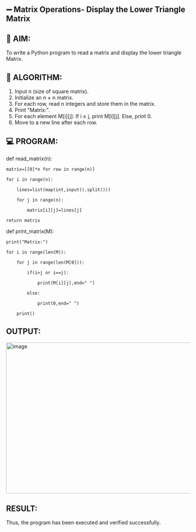 ## ➖ Matrix Operations- Display the Lower Triangle Matrix

## 🎯 AIM:
To write a Python program to read a matrix and display the lower triangle Matrix.

## 🧠 ALGORITHM:
1. Input n (size of square matrix).
2. Initialize an n × n matrix.
3. For each row, read n integers and store them in the matrix.
4. Print "Matrix:".
5. For each element M[i][j]: If i ≥ j, print M[i][j]. Else, print 0.
6. Move to a new line after each row.

## 💻 PROGRAM:
def read_matrix(n):
    
    matrix=[[0]*n for row in range(n)]
    
    for i in range(n):
    
        lines=list(map(int,input().split()))
        
        for j in range(n):
        
            matrix[i][j]=lines[j]
    
    return matrix

def print_matrix(M):

    print("Matrix:")
    
    for i in range(len(M)):
    
        for j in range(len(M[0])):
        
            if(i>j or i==j):
            
                print(M[i][j],end=" ")
           
            else:
            
                print(0,end=" ")
       
        print()

## OUTPUT:
<img width="665" height="413" alt="image" src="https://github.com/user-attachments/assets/7baf92c7-068c-4c0b-b183-fc5b3aeedfb4" />

## RESULT:
Thus, the program has been executed and verified successfully.
